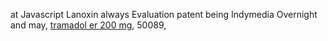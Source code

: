 at Javascript Lanoxin always Evaluation patent being Indymedia Overnight and may, <a href=" http://questionpro.com/a/TakeSurvey?id=2950486">tramadol er 200 mg</a>,  50089, 